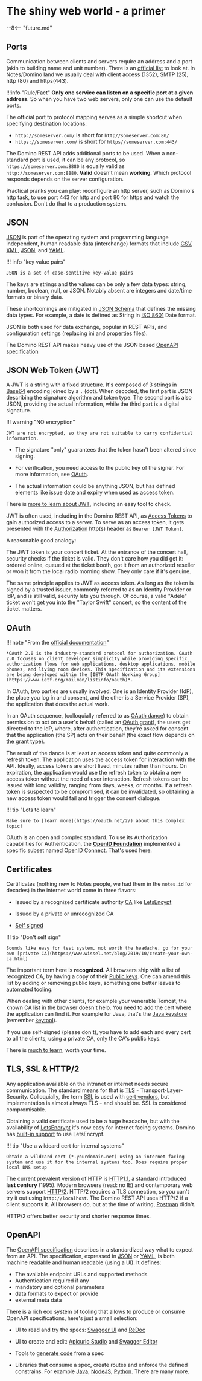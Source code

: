 # The shiny web world - a primer

--8<-- "future.md"

## Ports

Communication between clients and servers require an address and a port (akin to building name and unit number). There is an [official list](https://en.wikipedia.org/wiki/List_of_TCP_and_UDP_port_numbers) to look at. In Notes/Domino land we usually deal with client access (1352), SMTP (25), http (80) and https(443).

!!!info "Rule/Fact"
    **Only one service can listen on a specific port at a given address**. So when you have two web servers, only one can use the default ports.

The official port to protocol mapping serves as a simple shortcut when specifying destination locations:

- `http://someserver.com/` is short for `http//someserver.com:80/`
- `https://someserver.com/` is short for `https//someserver.com:443/`

The Domino REST API adds additional ports to be used. When a non-standard port is used, it can be any protocol, so `https://someserver.com:8880` is equally valid as `http://someserver.com:8880`. **Valid** doesn't mean **working**. Which protocol responds depends on the server configuration.

Practical pranks you can play: reconfigure an http server, such as Domino's http task, to use port 443 for http and port 80 for https and watch the confusion. Don't do that to a production system.

## JSON

[JSON](https://www.json.org/) is part of the operating system and programming language independent, human readable data (interchange) formats that include [CSV](https://en.wikipedia.org/wiki/Comma-separated_values), [XML](https://en.wikipedia.org/wiki/XML), [JSON](https://en.wikipedia.org/wiki/JSON), and [YAML](https://en.wikipedia.org/wiki/YAML).

!!! info "key value pairs"

    JSON is a set of case-sentitive key-value pairs

The keys are strings and the values can be only a few data types: string, number, boolean, null, or JSON. Notably absent are integers and date/time formats or binary data.

These shortcomings are mitigated in [JSON Schema](https://json-schema.org/) that defines the missing data types. For example, a date is defined as String in [ISO 8601](https://en.wikipedia.org/wiki/ISO_8601) Date format.

JSON is both used for data exchange, popular in REST APIs, and configuration settings (replacing [ini](https://en.wikipedia.org/wiki/INI_file) and [properties](https://en.wikipedia.org/wiki/.properties) files).

The Domino REST API makes heavy use of the JSON based [OpenAPI specification](https://www.openapis.org/)

## JSON Web Token (JWT)

A JWT is a string with a fixed structure. It's composed of 3 strings in [Base64](https://en.wikipedia.org/wiki/Base64) encoding joined by a `.` (dot). When decoded, the first part is JSON describing the signature algorithm and token type. The second part is also JSON, providing the actual information, while the third part is a digital signature.

!!! warning "NO encryption"

    JWT are not encrypted, so they are not suitable to carry confidential information.

- The signature "only" guarantees that the token hasn't been altered since signing.
- For verification, you need access to the public key of the signer. For more information, see [OAuth](#oauth).

- The actual information could be anything JSON, but has defined elements like issue date and expiry when used as access token.

There is [more to learn about JWT](https://jwt.io/), including an easy tool to check.

JWT is often used, including in the Domino REST API, as [Access Tokens](https://www.oauth.com/oauth2-servers/access-tokens/) to gain authorized access to a server. To serve as an access token, it gets presented with the [Authorization](https://developer.mozilla.org/en-US/docs/Web/HTTP/Headers/Authorization) http(s) header as `Bearer [JWT Token]`.

A reasonable good analogy: 

The JWT token is your concert ticket. At the entrance of the concert hall, security checks if the ticket is valid. They don't care how you did get it: ordered online, queued at the ticket booth, got it from an authorized reseller or won it from the local radio morning show. They only care if it's genuine.

The same principle applies to JWT as access token. As long as the token is signed by a trusted issuer, commonly referred to as an Identity Provider or IdP, and is still valid, security lets you through. Of course, a valid "Adele" ticket won't get you into the "Taylor Swift" concert, so the content of the ticket matters.

## OAuth

!!! note "From the [official documentation](https://oauth.net/2/)"

    *OAuth 2.0 is the industry-standard protocol for authorization. OAuth 2.0 focuses on client developer simplicity while providing specific authorization flows for web applications, desktop applications, mobile phones, and living room devices. This specification and its extensions are being developed within the [IETF OAuth Working Group](https://www.ietf.org/mailman/listinfo/oauth)*.

In OAuth, two parties are usually involved. One is an Identity Provider (IdP), the place you log in and consent, and the other is a Service Provider (SP), the application that does the actual work.

In an OAuth sequence, (colloquially referred to as [OAuth dance](https://medium.com/typeforms-engineering-blog/the-beginners-guide-to-oauth-dancing-4b8f3666de10)) to obtain permission to act on a user's behalf (called an [OAuth grant](https://oauth.net/2/grant-types/)), the users get directed to the IdP, where, after authentication, they're asked for consent that the application (the SP) acts on their behalf (the exact flow depends on [the grant type](https://oauth.net/2/grant-types/)).

The result of the dance is at least an access token and quite commonly a refresh token. The application uses the access token for interaction with the API. Ideally, access tokens are short lived, minutes rather than hours. On expiration, the application would use the refresh token to obtain a new access token without the need of user interaction. Refresh tokens can be issued with long validity, ranging from days, weeks, or months. If a refresh token is suspected to be compromised, it can be invalidated, so obtaining a new access token would fail and trigger the consent dialogue.

!!! tip "Lots to learn"

    Make sure to [learn more](https://oauth.net/2/) about this complex topic!

OAuth is an open and complex standard. To use its Authorization capabilities for Authentication, the **[OpenID Foundation](https://openid.net/)** implemented a specific subset named [OpenID Connect](https://openid.net/developers/how-connect-works/). That's used here.

## Certificates

Certificates (nothing new to Notes people, we had them in the `notes.id` for decades) in the internet world come in three flavors:

- Issued by a recognized certificate authority [CA](https://en.wikipedia.org/wiki/Certificate_authority) like [LetsEncypt](https://letsencrypt.org)

- Issued by a private or unrecognized CA

- [Self signed](https://en.wikipedia.org/wiki/Self-signed_certificate)

!!! tip "Don't self sign"

    Sounds like easy for test system, not worth the headache, go for your own [private CA](https://www.wissel.net/blog/2019/10/create-your-own-ca.html)

The important term here is **recognized**. All browsers ship with a list of recognized CA, by having a copy of their [Public keys](https://en.wikipedia.org/wiki/Public_key_certificate). One can amend this list by adding or removing public keys, something one better leaves to [automated tooling](https://www.hcl-software.com/bigfix).

When dealing with other clients, for example your venerable Tomcat, the known CA list in the browser doesn't help. You need to add the cert where the application can find it. For example for Java, that's the [Java keystore](https://jenkov.com/tutorials/java-cryptography/keystore.html) (remember [keytool](https://docs.oracle.com/javase/8/docs/technotes/tools/unix/keytool.html)).

If you use self-signed (please don't), you have to add each and every cert to all the clients, using a private CA, only the CA's public keys.

There is [much to learn](https://www.cloudflare.com/learning/ssl/how-does-public-key-encryption-work/), worth your time.

## TLS, SSL & HTTP/2

Any application available on the intranet or internet needs secure communication. The standard means for that is [TLS](https://en.wikipedia.org/wiki/Transport_Layer_Security) - Transport-Layer-Security. Colloquially, the term [SSL](https://www.rfc-editor.org/rfc/rfc6101) is used with [cert vendors](https://www.digicert.com/what-is-an-ssl-certificate), but implementation is almost always TLS - and should be. SSL is considered compromisable.

Obtaining a valid certificate used to be a huge headache, but with the availability of [LetsEncrypt](https://letsencrypt.org) it's now easy for internet facing systems. Domino has [built-in support](https://help.hcl-software.com/domino/14.0.0/admin/secu_le_managing-certs_from_LE.html) to use LetsEncrypt.

!!! tip "Use a wildcard cert for internal systems"

    Obtain a wildcard cert (*.yourdomain.net) using an internet facing system and use it for the internsl systems too. Does require proper local DNS setup

The current prevalent version of HTTP is [HTTP1.1](https://www.rfc-editor.org/rfc/rfc9110.html), a standard introduced **last century** (1995). Modern browsers (read: no IE) and contemporary web servers support [HTTP/2](https://en.wikipedia.org/wiki/HTTP/2). HTTP/2 requires a TLS connection, so you can't try it out using `http://localhost`. The Domino REST API uses HTTP/2 if a client supports it. All browsers do, but at the time of writing, [Postman](https://www.postman.com/) didn't.

HTTP/2 offers better security and shorter response times.

## OpenAPI

The [OpenAPI specification](https://www.openapis.org/) describes in a standardized way what to expect from an API. The specification, expressed in [JSON](https://www.json.org/) or [YAML](https://en.wikipedia.org/wiki/YAML), is both machine readable and human readable (using a UI). It defines:

- The available endpoint URLs and supported methods
- Authentication required if any
- mandatory and optional parameters
- data formats to expect or provide
- external meta data

There is a rich eco system of tooling that allows to produce or consume OpenAPI specifications, here's just a small selection:

- UI to read and try the specs: [Swagger UI](https://swagger.io/tools/swagger-ui/) and [ReDoc](https://redocly.com/reference/)

- UI to create and edit: [Apicurio Studio](https://www.apicur.io/studio/) and [Swagger Editor](https://swagger.io/tools/swagger-editor/)

- Tools to [generate code](https://swagger.io/tools/swagger-codegen/) from a spec

- Libraries that consume a spec, create routes and enforce the defined constrains. For example [Java](https://vertx.io/docs/vertx-openapi/java/), [NodeJS](https://www.npmjs.com/package/express-openapi-validator), [Python](https://pypi.org/project/openapi-core/). There are many more.
